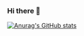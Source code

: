 ### Hi there 👋

[![Anurag's GitHub stats](https://github-readme-stats.vercel.app/api?username=nevedimko)](https://github.com/anuraghazra/github-readme-stats)

<!--
**nevedimko/nevedimko** is a ✨ _special_ ✨ repository because its `README.md` (this file) appears on your GitHub profile.

Here are some ideas to get you started:

- 🔭 I’m currently working on ...
- 🌱 I’m currently learning ...
- 👯 I’m looking to collaborate on ...
- 🤔 I’m looking for help with ...
- 💬 Ask me about ...
- 📫 How to reach me: ...
- 😄 Pronouns: ...
- ⚡ Fun fact: ...
-->
